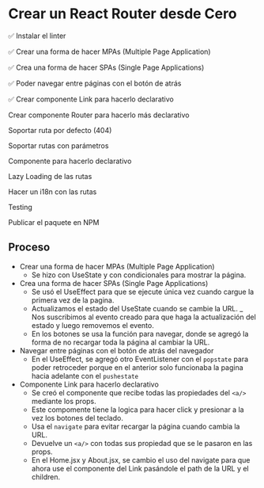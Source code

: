 # Crear un React Router desde Cero

✅ Instalar el linter

✅ Crear una forma de hacer MPAs (Multiple Page Application)

✅ Crea una forma de hacer SPAs (Single Page Applications)

✅ Poder navegar entre páginas con el botón de atrás

✅ Crear componente Link para hacerlo declarativo

 Crear componente Router para hacerlo más declarativo

 Soportar ruta por defecto (404)

 Soportar rutas con parámetros

 Componente para hacerlo declarativo

 Lazy Loading de las rutas

 Hacer un i18n con las rutas

 Testing

 Publicar el paquete en NPM

## Proceso

- Crear una forma de hacer MPAs (Multiple Page Application)
  - Se hizo con UseState y con condicionales para mostrar la página.
- Crea una forma de hacer SPAs (Single Page Applications)
  - Se usó el UseEffect para que se ejecute única vez cuando cargue la primera vez de la pagina.
  - Actualizamos el estado del UseState cuando se cambie la URL.
  _ Nos suscribimos al evento creado para que haga la actualización del estado y luego removemos el evento.
  - En los botones se usa la función para navegar, donde se agregó la forma de no recargar toda la página al cambiar la URL.
- Navegar entre páginas con el botón de atrás del navegador
  - En el UseEffect, se agregó otro EventListener con el `popstate` para poder retroceder porque en el anterior solo funcionaba la pagina hacia adelante con el `pushestate`
- Componente Link para hacerlo declarativo
  - Se creó el componente que recibe todas las propiedades del `<a/>` mediante los props.
  - Este compomente tiene la logica para hacer click y presionar a la vez los botones del teclado.
  - Usa el `navigate` para evitar recargar la página cuando cambia la URL.
  - Devuelve un `<a/>` con todas sus propiedad que se le pasaron en las props.
  - En el Home.jsx y About.jsx, se cambio el uso del navigate para que ahora use el componente del Link pasándole el path de la URL y el children.
